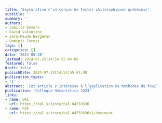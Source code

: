 ```yaml
---
title: 'Exploration d’un corpus de textes philosophiques québécois'
subtitle: ''
summary: ''
authors:
- Camille Demers
- David Valentine
- Sara-Maude Bergeron
- Dominic Forest
tags: []
categories: []
date: '2024-05-20'
lastmod: 2024-07-25T14:54:55-04:00
featured: false
draft: false
publishDate: 2024-07-25T14:54:55-04:00
publication_types:
- '1'
abstract: 'Cet article s’intéresse à l’application de méthodes de fouille de textes pour assister l’analyse d’un corpus de textes philosophiques québécois. Nous décrivons le traitement d’un corpus d’articles publiés au Québec entre 1945 et 2023 dans la revue Laval théologique et philosophique. Nous présentons les opérations menées sur ce corpus et les défis soulevés afin d’extraire les informations caractéristiques de la tradition philosophique de langue française au Québec et de cartographier de manière diachronique l’évolution des thématiques abordées sur une période de 79 ans.'
publication: 'Colloque Humanistica 2024'
links:
- name: URL
  url: https://hal.science/hal-04559836
- name: PDF
  url: https://hal.science/hal-04559836v1/document
---
```

